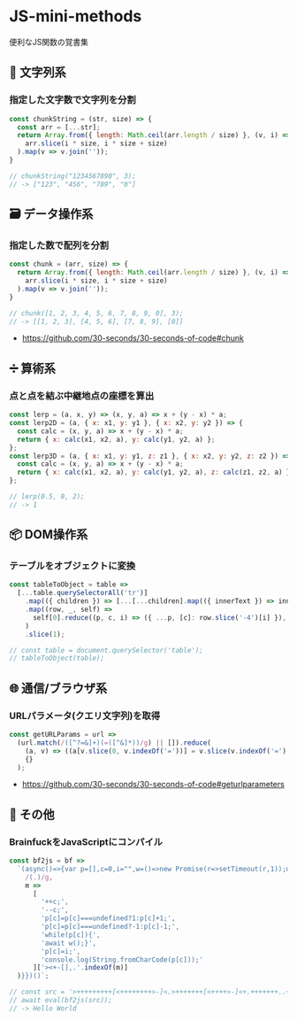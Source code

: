 # JS-mini-methods
便利なJS関数の覚書集

## 📜 文字列系
### 指定した文字数で文字列を分割
```js
const chunkString = (str, size) => {
  const arr = [...str];
  return Array.from({ length: Math.ceil(arr.length / size) }, (v, i) =>
    arr.slice(i * size, i * size + size)
  ).map(v => v.join(''));
}

// chunkString("1234567890", 3); 
// -> ["123", "456", "789", "0"]
```
## 🗃️ データ操作系
### 指定した数で配列を分割
```js
const chunk = (arr, size) => {
  return Array.from({ length: Math.ceil(arr.length / size) }, (v, i) =>
    arr.slice(i * size, i * size + size)
  ).map(v => v.join(''));
}

// chunk([1, 2, 3, 4, 5, 6, 7, 8, 9, 0], 3); 
// -> [[1, 2, 3], [4, 5, 6], [7, 8, 9], [0]]
```
- https://github.com/30-seconds/30-seconds-of-code#chunk
## ➗ 算術系
### 点と点を結ぶ中継地点の座標を算出
```js
const lerp = (a, x, y) => (x, y, a) => x + (y - x) * a;
const lerp2D = (a, { x: x1, y: y1 }, { x: x2, y: y2 }) => {
  const calc = (x, y, a) => x + (y - x) * a;
  return { x: calc(x1, x2, a), y: calc(y1, y2, a) };
};
const lerp3D = (a, { x: x1, y: y1, z: z1 }, { x: x2, y: y2, z: z2 }) => {
  const calc = (x, y, a) => x + (y - x) * a;
  return { x: calc(x1, x2, a), y: calc(y1, y2, a), z: calc(z1, z2, a) };
};

// lerp(0.5, 0, 2);
// -> 1
```
## 📦 DOM操作系
### テーブルをオブジェクトに変換
```js
const tableToObject = table =>
  [...table.querySelectorAll('tr')]
    .map(({ children }) => [...[...children].map(({ innerText }) => innerText)])
    .map((row, _, self) =>
      self[0].reduce((p, c, i) => ({ ...p, [c]: row.slice('-4')[i] }), {})
    )
    .slice(1);

// const table = document.querySelector('table');
// tableToObject(table);
```
## 🌐 通信/ブラウザ系
### URLパラメータ(クエリ文字列)を取得
```js
const getURLParams = url =>
  (url.match(/([^?=&]+)(=([^&]*))/g) || []).reduce(
    (a, v) => ((a[v.slice(0, v.indexOf('='))] = v.slice(v.indexOf('=') + 1)), a),
    {}
  );
```
- https://github.com/30-seconds/30-seconds-of-code#geturlparameters
## 🔧 その他
### BrainfuckをJavaScriptにコンパイル
```js
const bf2js = bf =>
  `(async()=>{var p=[],c=0,i="",w=()=>new Promise(r=>setTimeout(r,1));document.onkeydown=e=>i=e.key.charCodeAt();${bf.replace(
    /(.)/g,
    m =>
      [
        '++c;',
        '--c;',
        'p[c]=p[c]===undefined?1:p[c]+1;',
        'p[c]=p[c]===undefined?-1:p[c]-1;',
        'while(p[c]){',
        'await w();}',
        'p[c]=i;',
        'console.log(String.fromCharCode(p[c]));'
      ]['><+-[],.'.indexOf(m)]
  )}})()`;

// const src = '>+++++++++[<++++++++>-]<.>+++++++[<++++>-]<+.+++++++..+++.[-]>++++++++[<++++>-]<.>+++++++++++[<+++++>-]<.>++++++++[<+++>-]<.+++.------.--------.[-]>++++++++[<++++>-]<+.[-]++++++++++.';
// await eval(bf2js(src));
// -> Hello World
```
